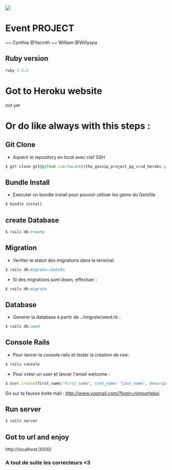 ![](https://media0.giphy.com/media/2zeji2UedvZzvIZ45N/giphy.gif?cid=3640f6095c4a8a4d6b6958366767066f)

# Event PROJECT

~~ Cynthia @Yacinth ~~ William @Willyspa

## Ruby version

```ruby
ruby 2.5.1
```

# Got to Heroku website

not yet

# Or do like always with this steps :

## Git Clone

- Aquerir le repository en local avec clef SSH

```ruby
$ git clone git@github.com:Yacinth/the_gossip_project_pg_crud_heroku.git
```

## Bundle Install

- Executer un bundle install pour pouvoir utiliser les gems du Gemfile

```ruby
$ bundle install
```

## create Database

```ruby
$ rails db:create
```

## Migration

- Verifier le statut des migrations dans le terminal

```ruby
$ rails db:migrate:statuts
```

- Si des migrations sont down, effectuer :

```ruby
$ rails db:migrate
```

## Database

- Generer la database à partir de ../migrate/seed.rb :

```ruby
$ rails db:seed
```

## Console Rails

- Pour lancer la console rails et tester la création de row:

```ruby
$ rails console
```

- Pour créer un user et lancer l'email welcome :

```ruby
$ User.create(first_name:"First_name", last_name: "Last_name", description: "Voici ma description", encrypted_password: "password",  email:"alt.yo-2ofbtykj@yopmail.com")
```

Go sur ta fausse boite mail : http://www.yopmail.com/?login=nimportekoi

## Run server

```ruby
$ rails server
```

## Got to url and enjoy

http://localhost:3000/

### A tout de suite les correcteurs <3
